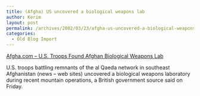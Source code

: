 ```yaml
---
title: (Afgha) US uncovered a biological weapons lab
author: Kerim
layout: post
permalink: /archives/2002/03/23/afgha-us-uncovered-a-biological-weapons-lab/
categories:
  - Old Blog Import
---
```

<a href="http://www.afgha.com/article.php?sid=13287&mode=thread&order=0" onclick="_gaq.push(['_trackEvent', 'outbound-article', 'http://www.afgha.com/article.php?sid=13287&mode=thread&order=0', 'Afgha.com &#8211; U.S. Troops Found Afghan Biological Weapons Lab']);" >Afgha.com &#8211; U.S. Troops Found Afghan Biological Weapons Lab</a> 

U.S. troops battling remnants of the al Qaeda network in southeast Afghanistan (news &#8211; web sites) uncovered a biological weapons laboratory during recent mountain operations, a British government source said on Friday. 

